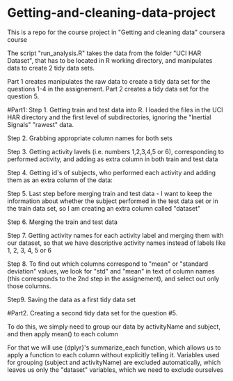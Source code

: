 Getting-and-cleaning-data-project
=================================

This is a repo for the course project in "Getting and cleaning data" coursera course


The script "run_analysis.R" takes the data from the folder "UCI HAR Dataset", that has to be located in R working directory,
and manipulates data to create 2 tidy data sets. 

Part 1 creates manipulates the raw data to create a tidy data set for the questions 1-4 in the assignement.
Part 2 creates a tidy data set for the question 5.

#Part1:
Step 1. Getting train and test data into R. I loaded the files in the UCI HAR directory and the first level
of subdirectories, ignoring the "Inertial Signals" "rawest" data.

Step 2. Grabbing appropriate column names for both sets

Step 3. Getting activity lavels (i.e. numbers 1,2,3,4,5 or 6), corresponding to performed activity, and adding as extra column in both train and test data

Step 4. Getting id's of subjects, who performed each activity and adding them as an extra 
column of the data:

Step 5.  Last step before merging train and test data - I want to keep the information
about whether the subject performed in the test data set or in the train data
set, so I am creating an extra column called "dataset"

Step 6. Merging the train and test data

Step 7. Getting activity names for each activity label and merging them with our 
dataset, so that we have descriptive activity names instead of labels like
1, 2, 3, 4, 5 or 6

Step 8. To find out which columns correspond to "mean" or "standard deviation" values,
we look for "std" and "mean" in text of column names (this corresponds to the
2nd step in the assignement), and select out only those columns.

Step9. Saving the data as a first tidy data set 

#Part2. Creating a second tidy data set for the question #5.

To do this, we simply need to group our data by activityName and subject, and
then apply mean() to each column

For that we will use {dplyr}'s summarize_each function, which allows us to 
apply a function to each column without explicitly telling it. Variables
used for grouping (subject and activityName) are excluded automatically,
which leaves us only the "dataset" variables, which we need to exclude 
ourselves